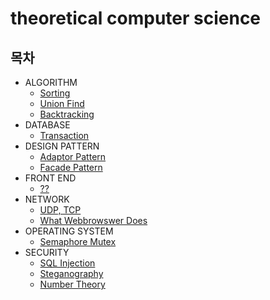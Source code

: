 # theoretical computer science


## 목차
- ALGORITHM
  - [Sorting](https://github.com/justinjeong5/tech_portfolio/tree/master/ALGO#sorting)
  - [Union Find](https://github.com/justinjeong5/tech_portfolio/tree/master/ALGO#union-find)
  - [Backtracking](https://github.com/justinjeong5/tech_portfolio/tree/master/ALGO#backtracking)
- DATABASE
  - [Transaction](https://github.com/justinjeong5/tech_portfolio/tree/master/DB#transaction)
- DESIGN PATTERN
  - [Adaptor Pattern](https://github.com/justinjeong5/tech_portfolio/tree/master/design%20pattern#adaptor-pattern)
  - [Facade Pattern](https://github.com/justinjeong5/tech_portfolio/tree/master/design%20pattern#facade-pattern)
- FRONT END
  - [??]()
- NETWORK
  - [UDP, TCP](https://github.com/justinjeong5/tech_portfolio/tree/master/NW#udp-user-datagram-protocol-tcp-transmission-control-protocol)
  - [What Webbrowswer Does](https://github.com/justinjeong5/tech_portfolio/tree/master/NW#what-webbrowser-does)
- OPERATING SYSTEM
  - [Semaphore Mutex](https://github.com/justinjeong5/tech_portfolio/tree/master/OS#semaphore--mutex-mutual-exclusion)
- SECURITY
  - [SQL Injection](https://github.com/justinjeong5/tech_portfolio/tree/master/Security#web_hacking-sql-injection)
  - [Steganography](https://github.com/justinjeong5/tech_portfolio/tree/master/Security#steganography)
  - [Number Theory]()